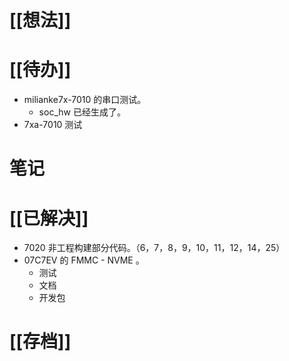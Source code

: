 # [[想法]]

# [[待办]]
- milianke7x-7010 的串口测试。
	- soc_hw 已经生成了。
- 7xa-7010 测试
# 笔记

# [[已解决]]
- 7020 非工程构建部分代码。（6，7，8，9，10，11，12，14，25）
- 07C7EV 的 FMMC - NVME 。
	- 测试
	- 文档
	- 开发包
# [[存档]]